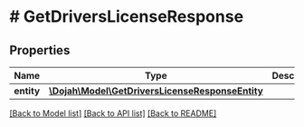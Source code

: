 # # GetDriversLicenseResponse

## Properties

Name | Type | Description | Notes
------------ | ------------- | ------------- | -------------
**entity** | [**\Dojah\Model\GetDriversLicenseResponseEntity**](GetDriversLicenseResponseEntity.md) |  | [optional]

[[Back to Model list]](../../README.md#models) [[Back to API list]](../../README.md#endpoints) [[Back to README]](../../README.md)

